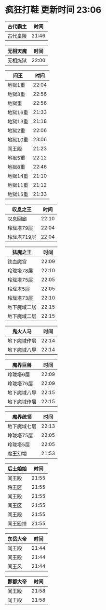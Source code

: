 # 疯狂打鞋 更新时间 23:06

| 古代霸主   | 时间    |
|--------|-------|
| 古代皇陵 | 21:46 |

| 无相天魔   | 时间    |
|--------|-------|
| 无相炼狱 | 22:00 |

| 间王   | 时间    |
|--------|-------|
| 地狱1重 | 22:04 |
| 地狱3重 | 22:56 |
| 地狱重 | 22:56 |
| 地狱16重 | 21:33 |
| 地狱13重 | 21:18 |
| 地狱2重 | 22:06 |
| 地狱10重 | 23:06 |
| 阎王殿 | 21:23 |
| 地狱5重 | 22:12 |
| 地狱8重 | 22:46 |
| 地狱14重 | 21:10 |
| 地狱11重 | 21:12 |
| 地狱15重 | 21:33 |

| 叹息之王   | 时间    |
|--------|-------|
| 叹息回廊 | 22:10 |
| 玲珑塔79层 | 22:04 |
| 玲珑塔719层 | 22:04 |

| 猛魔之王   | 时间    |
|--------|-------|
| 铁血魔宫 | 22:09 |
| 玲珑塔78层 | 22:10 |
| 玲珑塔75层 | 22:05 |
| 玲珑塔5层 | 22:05 |
| 玲珑塔73层 | 22:10 |
| 地下魔域二居 | 22:15 |
| 地下魔域二层 | 22:15 |

| 鬼火人马   | 时间    |
|--------|-------|
| 地下魔域作层 | 22:14 |
| 地下魔域八导 | 22:14 |

| 魔界巨兽   | 时间    |
|--------|-------|
| 玲珑塔6层 | 22:09 |
| 玲珑塔76层 | 22:09 |
| 地下魔域八导 | 22:15 |
| 地下魔域作层 | 22:15 |

| 魔界统领   | 时间    |
|--------|-------|
| 地下魔域七层 | 22:13 |
| 玲珑塔75层 | 22:05 |
| 玲珑塔5层 | 22:05 |
| 魔王幻境 | 21:53 |

| 后土娘娘   | 时间    |
|--------|-------|
| 间王殴 | 21:55 |
| 将王区 | 21:55 |
| 闻王殴 | 21:55 |
| 闻王区 | 21:55 |
| 阎王殿 | 21:55 |
| 闻王殴掉 | 21:55 |

| 东岳大帝   | 时间    |
|--------|-------|
| 阎王殿 | 21:44 |
| 间王殴 | 21:44 |
| 间王风 | 21:44 |

| 酆都大帝   | 时间    |
|--------|-------|
| 间王殴 | 21:58 |
| 阎王殿 | 21:58 |